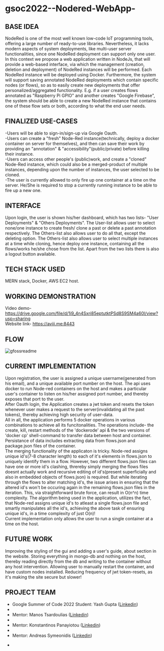 # gsoc2022--Nodered-WebApp-

## BASE IDEA
NodeRed is one of the most well known low-code IoT programming tools, offering a large number of ready-to-use libraries. Nevertheless, it lacks modern aspects of system deployments, like multi-user server functionalities, since one NodeRed deployment can support only one user. In this context we propose a web application written in NodeJs, that will provide a web-based interface, via which the management (creation, deletion and deployment) of NodeRed instances will be performed. Each NodeRed instance will be deployed using Docker. Furthermore, the system will support saving annotated NodeRed deployments which contain specific nodes (or flows), so as to easily create new deployments that offer personalized/aggregated functionality. E.g. if a user creates flows annotated as "Raspberry Pi GPIO" and another creates "Google Firebase", the system should be able to create a new NodeRed instance that contains one of these flow sets or both, according to what the end user needs.

## FINALIZED USE-CASES
-Users will be able to sign-in/sign-up via Google Oauth.<br/>
-Users can create a "fresh" Node-Red instance(technically, deploy a docker container on server for themselves), and then can save their work by providing an "annotation" & "accessibility"(public/private) before killing their instance.<br/>
-Users can access other people's (public)work, and create a "cloned" Node-Red instance, which could also be a merged-product of multiple instances, depending upon the number of instances, the user selected to be cloned.<br/>
-The user is currently allowed to only fire up one container at a time on the server. He/She is required to stop a currently running instance to be able to fire up a new one. 

## INTERFACE
Upon login, the user is shown his/her dashboard, which has two lists- "User Deployments" & "Others Deployments". The User-list allows user to select none/one instance to create fresh/ clone a past or delete a past annotation respectively. The Others-list also allows user to do all that, except the deleting option. The Others-list also allows user to select multiple instances at a time while cloning, hence deploy one instance, containing all the flows/works he/she chose from the list. Apart from the two lists there is also a logout button available.

## TECH STACK USED
MERN stack, Docker, AWS EC2 host.

## WORKING DEMONSTRATION
Video demo- https://drive.google.com/file/d/1i9_4n4Sxri85eptutktPSd8S9SM4a60l/view?usp=sharing <br/> Website link- https://aviii.me:8443

## FLOW
![gfossreadme](https://user-images.githubusercontent.com/89726452/190868986-510bde50-fcce-48a9-adf0-fa3be7e76609.jpeg)

## CURRENT IMPLEMENTATION
Upon registration, the user is assigned a unique username(generated from his email), and a unique available port number on the host. The api uses docker to run Node-red containers on the host and makes a particular user's container to listen on his/her assigned port number, and thereby exposes that port to the user.<br/>After Oauth login, the Application creates a jwt token and resets the token whenever user makes a request to the server(invalidating all the past tokens), thereby achieving high security of user-data.<br/>All in all, the application performs 5 docker operations in various combinations to achieve all its funcitonalities. The operations include- the create, kill, restart methods of the 'dockerode' api & the two versions of 'docker cp' shell-command to transfer data between host and container. Persistance of data includes extracting data from flows.json and package.json files of the container.<br/>The merging functionality of the applicaton is tricky. Node-red assigns unique id's(7-8 character length) to each of it's elements in flows.json to uniquely identify them in a flow. However, two different flows.json files can have one or more id's clashing, threreby simply merging the flows files doesnt actually work and recursive editing of id's(present superficially and also in embedded objects of flows.json) is required. But while iterating through the flows to alter matching id's, the issue arises in ensuring that the altered id's won't be  occuring again in the remaining flows.json files in the iteration. This, via straightforward brute force, can result in O(n^n) time complexity. The algorithm being used in the application, utilizes the fact, that Node-red assigns unique id's to atleast a single flows.json file and smartly manipulates all the id's, achieving the above task of ensuring unique id's, in a time complexity of just O(n)!<br/>Current implementation only allows the user to run a single container at a time on the host.  

## FUTURE WORK
Improving the styling of the gui and adding a user's guide, about section in the website. Storing everything in mongo-db and nothing on the host, thereby reading directly from the db and writing to the container without any host intervention. Allowing user to manually restart the container, and have custom nodes installed. Reducing frequency of jwt token-resets, as it's making the site secure but slower!

## PROJECT TEAM
<ul>
<li>Google Summer of Code 2022 Student: Yash Gupta (<a href="https://www.linkedin.com/in/yash-gupta-98a9b1205/">Linkedin<a/>)<li/><li>Mentor: Manos Tsardoulias (<a href="https://www.linkedin.com/in/manos-tsardoulias-435a7a24/?originalSubdomain=gr">Linkedin<a/>)<li/><li>Mentor: Konstantinos Panayiotou (<a href="https://www.linkedin.com/in/konstantinos-panayiotou-b8111675/?originalSubdomain=gr">Linkedin<a/>)<li/><li>Mentor: Andreas Symeonidis (<a href="https://www.linkedin.com/in/andreas-symeonidis-3455843/?originalSubdomain=gr">Linkedin<a/>)<li/>
<ul/>
